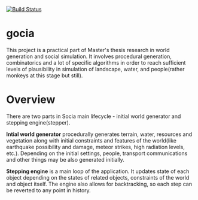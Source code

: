 [![Build Status](https://travis-ci.com/artur-martsinkovskyi/gocia.svg?branch=master)](https://travis-ci.com/artur-martsinkovskyi/gocia)

# gocia
This project is a practical part of Master's thesis research in world generation and social simulation. It involves procedural generation, combinatorics and a lot of specific algorithms in order to reach sufficient levels of plausibility in simulation of landscape, water, and people(rather monkeys at this stage but still).

# Overview
There are two parts in Socia main lifecycle - initial world generator and stepping engine(stepper). 

**Intial world generator** procedurally generates terrain, water, resources and vegetation along with initial constraints and features of the world(like earthquake possibility and damage, meteor strikes, high radiation levels, etc.). Depending on the initial settings, people, transport communications and other things may be also generated initially.

**Stepping engine** is a main loop of the application. It updates state of each object depending on the states of related objects, constraints of the world and object itself. The engine also allows for backtracking, so each step can be reverted to any point in history.

